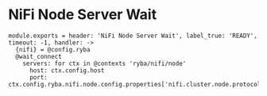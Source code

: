 # NiFi Node Server Wait

    module.exports = header: 'NiFi Node Server Wait', label_true: 'READY', timeout: -1, handler: ->
      {nifi} = @config.ryba
      @wait_connect
        servers: for ctx in @contexts 'ryba/nifi/node'
          host: ctx.config.host
          port: ctx.config.ryba.nifi.node.config.properties['nifi.cluster.node.protocol.port']
